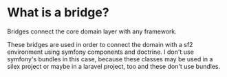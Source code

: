 What is a bridge?
=================

Bridges connect the core domain layer with any framework.

These bridges are used in order to connect the domain with a sf2 environment using symfony components and doctrine.
I don't use symfony's bundles in this case, because these classes may be used in a silex project or maybe in a laravel project, too and these don't use bundles.
